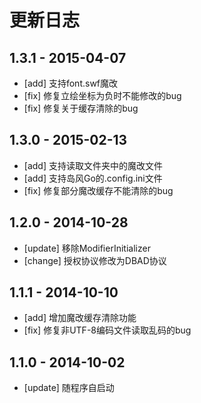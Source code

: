 # 更新日志

## 1.3.1 - 2015-04-07

- [add] 支持font.swf魔改
- [fix] 修复立绘坐标为负时不能修改的bug
- [fix] 修复关于缓存清除的bug

## 1.3.0 - 2015-02-13

- [add] 支持读取文件夹中的魔改文件
- [add] 支持岛风Go的.config.ini文件
- [fix] 修复部分魔改缓存不能清除的bug

## 1.2.0 - 2014-10-28

- [update] 移除ModifierInitializer
- [change] 授权协议修改为DBAD协议

## 1.1.1 - 2014-10-10

- [add] 增加魔改缓存清除功能
- [fix] 修复非UTF-8编码文件读取乱码的bug

## 1.1.0 - 2014-10-02

- [update] 随程序自启动
